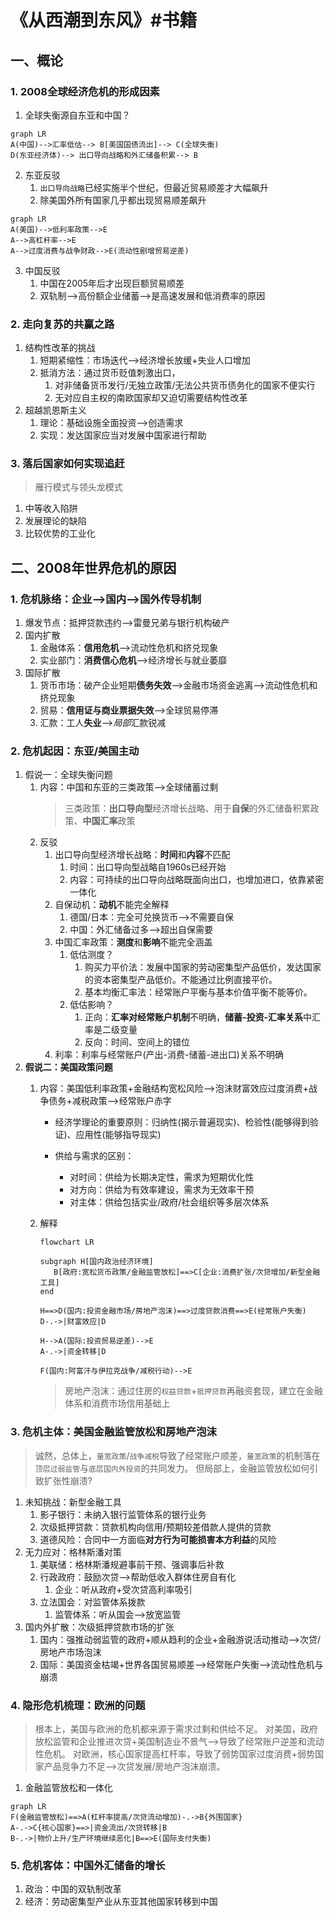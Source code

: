 
# 《从西潮到东风》#书籍

## 一、概论

### 1. 2008全球经济危机的形成因素

1. 全球失衡源自东亚和中国？

```mermaid
graph LR
A(中国)-->汇率低估--> B[美国国债流出]--> C(全球失衡)
D(东亚经济体)--> 出口导向战略和外汇储备积累--> B
```

2. 东亚反驳
   1. `出口导向战略`已经实施半个世纪，但最近贸易顺差才大幅飙升
   2. 除美国外所有国家几乎都出现贸易顺差飙升

```mermaid
graph LR
A(美国)-->低利率政策-->E
A-->高杠杆率-->E
A-->过度消费与战争财政-->E(流动性剧增贸易逆差)
```

3. 中国反驳
   1. 中国在2005年后才出现巨额贸易顺差
   2. 双轨制-->高份额企业储蓄-->是高速发展和低消费率的原因

### 2. 走向复苏的共赢之路

1. 结构性改革的挑战
   1. 短期紧缩性：市场迭代-->经济增长放缓+失业人口增加
   2. 抵消方法：通过货币贬值刺激出口，
      1. 对非储备货币发行/无独立政策/无法公共货币债务化的国家不便实行
      2. 无对应自主权的南欧国家却又迫切需要结构性改革
2. 超越凯恩斯主义
   1. 理论：基础设施全面投资-->创造需求
   2. 实现：发达国家应当对发展中国家进行帮助

### 3. 落后国家如何实现追赶

> 雁行模式与领头龙模式

1. 中等收入陷阱
2. 发展理论的缺陷
3. 比较优势的工业化

<div STYLE="page-break-after: always;"></div>

## 二、2008年世界危机的原因

### 1. 危机脉络：企业-->国内-->国外传导机制

1. 爆发节点：抵押贷款违约-->雷曼兄弟与银行机构破产
2. 国内扩散
   1. 金融体系：**信用危机**-->流动性危机和挤兑现象
   2. 实业部门：**消费信心危机**-->经济增长与就业萎靡
3. 国际扩散
   1. 货币市场：破产企业短期**债务失效**-->金融市场资金逃离-->流动性危机和挤兑现象
   2. 贸易：**信用证与商业票据失效**-->全球贸易停滞
   3. 汇款：工人**失业**-->*局部*汇款锐减

### 2. 危机起因：东亚/美国主动

1. 假说一：全球失衡问题
   1. 内容：中国和东亚的三类政策-->全球储蓄过剩
      > 三类政策：**出口导向型**经济增长战略、用于**自保**的外汇储备积累政策、**中国汇率**政策
   2. 反驳
      1. 出口导向型经济增长战略：**时间**和**内容**不匹配
         1. 时间：出口导向型战略自1960s已经开始
         2. 内容：可持续的出口导向战略既面向出口，也增加进口，依靠紧密一体化
      2. 自保动机：**动机**不能完全解释
         1. 德国/日本：完全可兑换货币-->不需要自保
         2. 中国：外汇储备过多-->超出自保需要
      3. 中国汇率政策：**测度**和**影响**不能完全涵盖
         1. 低估测度？
            1. 购买力平价法：发展中国家的劳动密集型产品低价，发达国家的资本密集型产品低价。不能通过比例直接平价。
            2. 基本均衡汇率法：经常账户平衡与基本价值平衡不能等价。
         2. 低估影响？
            1. 正向：**汇率对经常账户机制**不明确，**储蓄-投资-汇率关系**中汇率是二级变量
            2. 反向：时间、空间上的错位
      4. 利率：利率与经常账户(产出-消费-储蓄-进出口)关系不明确
2. **假说二：美国政策问题**
   1. 内容：美国低利率政策+金融结构宽松风险-->泡沫财富效应过度消费+战争债务+减税政策-->经常账户赤字

      - 经济学理论的重要原则：归纳性(揭示普遍现实)、检验性(能够得到验证)、应用性(能够指导现实)

      - 供给与需求的区别：
        - 对时间：供给为长期决定性，需求为短期优化性
        - 对方向：供给为有效率建设，需求为无效率干预
        - 对主体：供给包括实业/政府/社会组织等多层次体系

   2. 解释

      ```mermaid
      flowchart LR

      subgraph H[国内政治经济环境]
         B[政府:宽松货币政策/金融监管放松]==>C[企业:消费扩张/次贷增加/新型金融工具]
      end

      H==>D(国内:投资金融市场/房地产泡沫)==>过度贷款消费==>E(经常账户失衡)
      D-.->|财富效应|D

      H-->A(国际:投资贸易逆差)-->E
      A-.->|资金转移|D

      F(国内:阿富汗与伊拉克战争/减税行动)-->E
      ```

      > 房地产泡沫：通过住房的`权益贷款`+`抵押贷款`再融资套现，建立在金融体系和消费市场信用基础上

### 3. 危机主体：美国金融监管放松和房地产泡沫

> 诚然，总体上，`量宽政策`/`战争减税`导致了经常账户顺差，`量宽政策`的机制落在`顶层过弱监管`与`底层国内外投资`的共同发力。
> 但局部上，金融监管放松如何引致扩张性崩溃?

1. 未知挑战：新型金融工具
   1. 影子银行：未纳入银行监管体系的银行业务
   2. 次级抵押贷款：贷款机构向信用/预期较差借款人提供的贷款
   3. 道德风险：合同中一方面临**对方行为可能损害本方利益**的风险
2. 无力应对：格林斯潘对策
   1. 美联储：格林斯潘规避事前干预、强调事后补救
   2. 行政政府：鼓励次贷-->帮助低收入群体住房自有化
      1. 企业：听从政府+受次贷高利率吸引
   3. 立法国会：对监管体系拨款
      1. 监管体系：听从国会-->放宽监管
3. 国内外扩散：次级抵押贷款市场的扩张
   1. 国内：强推动弱监管的政府+顺从趋利的企业+金融游说活动推动-->次贷/房地产市场泡沫
   2. 国际：美国资金枯竭+世界各国贸易顺差-->经常账户失衡-->流动性危机与崩溃

### 4. 隐形危机梳理：欧洲的问题

> 根本上，美国与欧洲的危机都来源于需求过剩和供给不足。
> 对美国，政府放松监管和企业推进次贷+美国制造业不景气-->导致了经常账户逆差和流动性危机。
> 对欧洲，核心国家提高杠杆率，导致了弱势国家过度消费+弱势国家产品竞争力不足-->次贷发展/房地产泡沫崩溃。

1. 金融监管放松和一体化

```mermaid
graph LR
F(金融监管放松)==>A(杠杆率提高/次贷流动增加)-.->B{外围国家}
A-.->C{核心国家}==>|资金流出/次贷转移|B
B-.->|物价上升/生产环境继续恶化|B==>E(国际支付失衡)
```

### 5. 危机客体：中国外汇储备的增长

1. 政治：中国的双轨制改革
2. 经济：劳动密集型产业从东亚其他国家转移到中国
